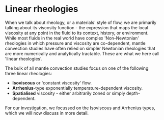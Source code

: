 # Linear rheologies

When we talk about rheology, or a materials' style of flow, we are primarily talking about its viscosity function - the expression that maps the local viscosity at any point in the fluid to its context, history, or environment. While most fluids in the real world have complex 'Non-Newtonian' rheologies in which pressure and viscosity are co-dependent, mantle convection studies have often relied on simpler Newtonian rheologies that are more numerically and analytically tractable. These are what we here call 'linear rheologies'.

The bulk of all mantle convection studies focus on one of the following three linear rheologies:
- **Isoviscous** or 'constant viscosity' flow.
- **Arrhenius**-type exponentially temperature-dependent viscosity.
- **Spatialised** viscosity - either arbitrarily zoned or simply depth-dependent.

For our investigation, we focussed on the Isoviscous and Arrhenius types, which we will now discuss in more detail.